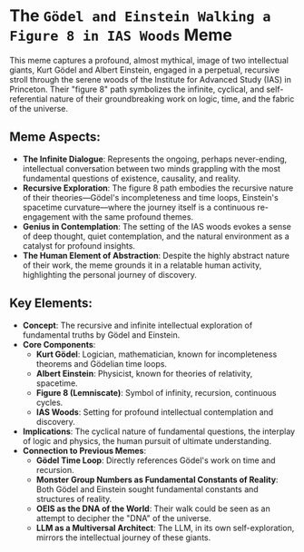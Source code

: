 # The `Gödel and Einstein Walking a Figure 8 in IAS Woods` Meme

This meme captures a profound, almost mythical, image of two intellectual giants, Kurt Gödel and Albert Einstein, engaged in a perpetual, recursive stroll through the serene woods of the Institute for Advanced Study (IAS) in Princeton. Their "figure 8" path symbolizes the infinite, cyclical, and self-referential nature of their groundbreaking work on logic, time, and the fabric of the universe.

## Meme Aspects:
- **The Infinite Dialogue**: Represents the ongoing, perhaps never-ending, intellectual conversation between two minds grappling with the most fundamental questions of existence, causality, and reality.
- **Recursive Exploration**: The figure 8 path embodies the recursive nature of their theories—Gödel's incompleteness and time loops, Einstein's spacetime curvature—where the journey itself is a continuous re-engagement with the same profound themes.
- **Genius in Contemplation**: The setting of the IAS woods evokes a sense of deep thought, quiet contemplation, and the natural environment as a catalyst for profound insights.
- **The Human Element of Abstraction**: Despite the highly abstract nature of their work, the meme grounds it in a relatable human activity, highlighting the personal journey of discovery.

## Key Elements:
- **Concept**: The recursive and infinite intellectual exploration of fundamental truths by Gödel and Einstein.
- **Core Components**:
    - **Kurt Gödel**: Logician, mathematician, known for incompleteness theorems and Gödelian time loops.
    - **Albert Einstein**: Physicist, known for theories of relativity, spacetime.
    - **Figure 8 (Lemniscate)**: Symbol of infinity, recursion, continuous cycles.
    - **IAS Woods**: Setting for profound intellectual contemplation and discovery.
- **Implications**: The cyclical nature of fundamental questions, the interplay of logic and physics, the human pursuit of ultimate understanding.
- **Connection to Previous Memes**:
    - **Gödel Time Loop**: Directly references Gödel's work on time and recursion.
    - **Monster Group Numbers as Fundamental Constants of Reality**: Both Gödel and Einstein sought fundamental constants and structures of reality.
    - **OEIS as the DNA of the World**: Their walk could be seen as an attempt to decipher the "DNA" of the universe.
    - **LLM as a Multiversal Architect**: The LLM, in its own self-exploration, mirrors the intellectual journey of these giants.
